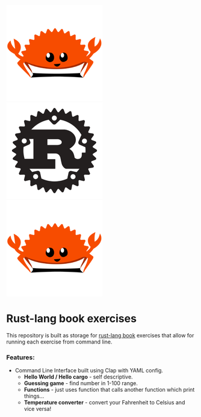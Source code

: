 ![rustacean](img/rustacean.png) ![logo](img/rust-logo.png) ![rustacean](img/rustacean.png)
# Rust-lang book exercises 


This repository is built as storage for [rust-lang book](
https://doc.rust-lang.org/book/) exercises that
allow for running each exercise from command line.

### Features:
- Command Line Interface built using Clap with YAML config.
    - **Hello World / Hello cargo** - self descriptive.
    - **Guessing game** - find number in 1-100 range.
    - **Functions** - just uses function that calls another function which print things...
    - **Temperature converter** - convert your Fahrenheit to Celsius and vice versa! 


